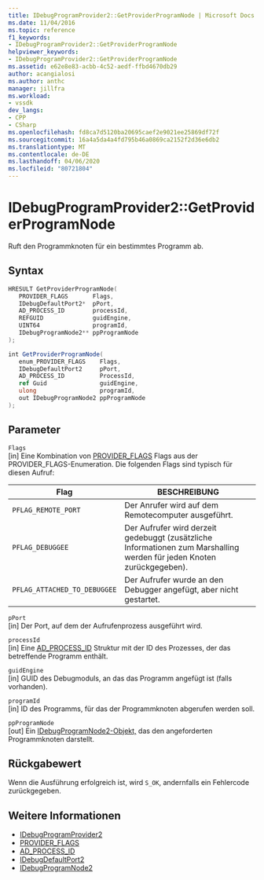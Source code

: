 ```yaml
---
title: IDebugProgramProvider2::GetProviderProgramNode | Microsoft Docs
ms.date: 11/04/2016
ms.topic: reference
f1_keywords:
- IDebugProgramProvider2::GetProviderProgramNode
helpviewer_keywords:
- IDebugProgramProvider2::GetProviderProgramNode
ms.assetid: e62e8e83-acbb-4c52-aedf-ffbd4670db29
author: acangialosi
ms.author: anthc
manager: jillfra
ms.workload:
- vssdk
dev_langs:
- CPP
- CSharp
ms.openlocfilehash: fd8ca7d5120ba20695caef2e9021ee25869df72f
ms.sourcegitcommit: 16a4a5da4a4fd795b46a0869ca2152f2d36e6db2
ms.translationtype: MT
ms.contentlocale: de-DE
ms.lasthandoff: 04/06/2020
ms.locfileid: "80721804"
---
```

# <a name="idebugprogramprovider2getproviderprogramnode"></a>IDebugProgramProvider2::GetProviderProgramNode
Ruft den Programmknoten für ein bestimmtes Programm ab.

## <a name="syntax"></a>Syntax

```cpp
HRESULT GetProviderProgramNode(
   PROVIDER_FLAGS       Flags,
   IDebugDefaultPort2*  pPort,
   AD_PROCESS_ID        processId,
   REFGUID              guidEngine,
   UINT64               programId,
   IDebugProgramNode2** ppProgramNode
);
```

```csharp
int GetProviderProgramNode(
   enum_PROVIDER_FLAGS    Flags,
   IDebugDefaultPort2     pPort,
   AD_PROCESS_ID          ProcessId,
   ref Guid               guidEngine,
   ulong                  programId,
   out IDebugProgramNode2 ppProgramNode
);
```

## <a name="parameters"></a>Parameter
`Flags`\
[in] Eine Kombination von [PROVIDER_FLAGS](../../../extensibility/debugger/reference/provider-flags.md) Flags aus der PROVIDER_FLAGS-Enumeration. Die folgenden Flags sind typisch für diesen Aufruf:

|Flag|BESCHREIBUNG|
|----------|-----------------|
|`PFLAG_REMOTE_PORT`|Der Anrufer wird auf dem Remotecomputer ausgeführt.|
|`PFLAG_DEBUGGEE`|Der Aufrufer wird derzeit gedebuggt (zusätzliche Informationen zum Marshalling werden für jeden Knoten zurückgegeben).|
|`PFLAG_ATTACHED_TO_DEBUGGEE`|Der Aufrufer wurde an den Debugger angefügt, aber nicht gestartet.|

`pPort`\
[in] Der Port, auf dem der Aufrufenprozess ausgeführt wird.

`processId`\
[in] Eine [AD_PROCESS_ID](../../../extensibility/debugger/reference/ad-process-id.md) Struktur mit der ID des Prozesses, der das betreffende Programm enthält.

`guidEngine`\
[in] GUID des Debugmoduls, an das das Programm angefügt ist (falls vorhanden).

`programId`\
[in] ID des Programms, für das der Programmknoten abgerufen werden soll.

`ppProgramNode`\
[out] Ein [IDebugProgramNode2-Objekt,](../../../extensibility/debugger/reference/idebugprogramnode2.md) das den angeforderten Programmknoten darstellt.

## <a name="return-value"></a>Rückgabewert
 Wenn die Ausführung erfolgreich ist, wird `S_OK`, andernfalls ein Fehlercode zurückgegeben.

## <a name="see-also"></a>Weitere Informationen
- [IDebugProgramProvider2](../../../extensibility/debugger/reference/idebugprogramprovider2.md)
- [PROVIDER_FLAGS](../../../extensibility/debugger/reference/provider-flags.md)
- [AD_PROCESS_ID](../../../extensibility/debugger/reference/ad-process-id.md)
- [IDebugDefaultPort2](../../../extensibility/debugger/reference/idebugdefaultport2.md)
- [IDebugProgramNode2](../../../extensibility/debugger/reference/idebugprogramnode2.md)
